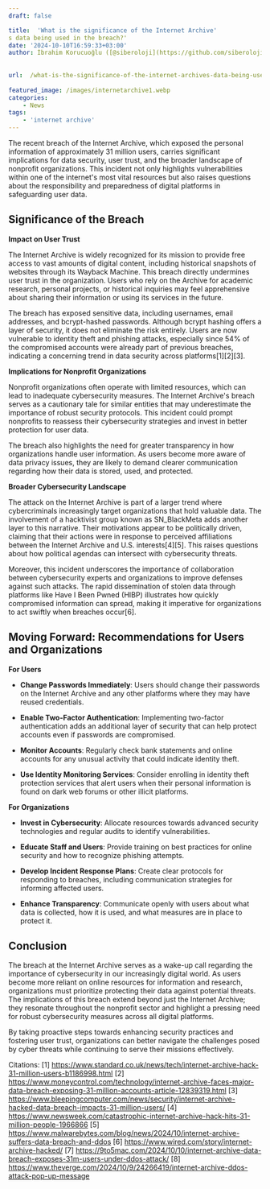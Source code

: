 ```yaml
---
draft: false

title:  'What is the significance of the Internet Archive'
s data being used in the breach?'
date: '2024-10-10T16:59:33+03:00'
author: İbrahim Korucuoğlu ([@siberoloji](https://github.com/siberoloji))
 
 
url:  /what-is-the-significance-of-the-internet-archives-data-being-used-in-the-breach/
 
featured_image: /images/internetarchive1.webp
categories:
    - News
tags:
    - 'internet archive'
---
```



The recent breach of the Internet Archive, which exposed the personal information of approximately 31 million users, carries significant implications for data security, user trust, and the broader landscape of nonprofit organizations. This incident not only highlights vulnerabilities within one of the internet's most vital resources but also raises questions about the responsibility and preparedness of digital platforms in safeguarding user data.



## Significance of the Breach



**Impact on User Trust**



The Internet Archive is widely recognized for its mission to provide free access to vast amounts of digital content, including historical snapshots of websites through its Wayback Machine. This breach directly undermines user trust in the organization. Users who rely on the Archive for academic research, personal projects, or historical inquiries may feel apprehensive about sharing their information or using its services in the future.



The breach has exposed sensitive data, including usernames, email addresses, and bcrypt-hashed passwords. Although bcrypt hashing offers a layer of security, it does not eliminate the risk entirely. Users are now vulnerable to identity theft and phishing attacks, especially since 54% of the compromised accounts were already part of previous breaches, indicating a concerning trend in data security across platforms[1][2][3].



**Implications for Nonprofit Organizations**



Nonprofit organizations often operate with limited resources, which can lead to inadequate cybersecurity measures. The Internet Archive's breach serves as a cautionary tale for similar entities that may underestimate the importance of robust security protocols. This incident could prompt nonprofits to reassess their cybersecurity strategies and invest in better protection for user data.



The breach also highlights the need for greater transparency in how organizations handle user information. As users become more aware of data privacy issues, they are likely to demand clearer communication regarding how their data is stored, used, and protected.



**Broader Cybersecurity Landscape**



The attack on the Internet Archive is part of a larger trend where cybercriminals increasingly target organizations that hold valuable data. The involvement of a hacktivist group known as SN_BlackMeta adds another layer to this narrative. Their motivations appear to be politically driven, claiming that their actions were in response to perceived affiliations between the Internet Archive and U.S. interests[4][5]. This raises questions about how political agendas can intersect with cybersecurity threats.



Moreover, this incident underscores the importance of collaboration between cybersecurity experts and organizations to improve defenses against such attacks. The rapid dissemination of stolen data through platforms like Have I Been Pwned (HIBP) illustrates how quickly compromised information can spread, making it imperative for organizations to act swiftly when breaches occur[6].



## Moving Forward: Recommendations for Users and Organizations



**For Users**


* **Change Passwords Immediately**: Users should change their passwords on the Internet Archive and any other platforms where they may have reused credentials.

* **Enable Two-Factor Authentication**: Implementing two-factor authentication adds an additional layer of security that can help protect accounts even if passwords are compromised.

* **Monitor Accounts**: Regularly check bank statements and online accounts for any unusual activity that could indicate identity theft.

* **Use Identity Monitoring Services**: Consider enrolling in identity theft protection services that alert users when their personal information is found on dark web forums or other illicit platforms.




**For Organizations**


* **Invest in Cybersecurity**: Allocate resources towards advanced security technologies and regular audits to identify vulnerabilities.

* **Educate Staff and Users**: Provide training on best practices for online security and how to recognize phishing attempts.

* **Develop Incident Response Plans**: Create clear protocols for responding to breaches, including communication strategies for informing affected users.

* **Enhance Transparency**: Communicate openly with users about what data is collected, how it is used, and what measures are in place to protect it.




## Conclusion



The breach at the Internet Archive serves as a wake-up call regarding the importance of cybersecurity in our increasingly digital world. As users become more reliant on online resources for information and research, organizations must prioritize protecting their data against potential threats. The implications of this breach extend beyond just the Internet Archive; they resonate throughout the nonprofit sector and highlight a pressing need for robust cybersecurity measures across all digital platforms.



By taking proactive steps towards enhancing security practices and fostering user trust, organizations can better navigate the challenges posed by cyber threats while continuing to serve their missions effectively.



Citations: [1] https://www.standard.co.uk/news/tech/internet-archive-hack-31-million-users-b1186998.html [2] https://www.moneycontrol.com/technology/internet-archive-faces-major-data-breach-exposing-31-million-accounts-article-12839319.html [3] https://www.bleepingcomputer.com/news/security/internet-archive-hacked-data-breach-impacts-31-million-users/ [4] https://www.newsweek.com/catastrophic-internet-archive-hack-hits-31-million-people-1966866 [5] https://www.malwarebytes.com/blog/news/2024/10/internet-archive-suffers-data-breach-and-ddos [6] https://www.wired.com/story/internet-archive-hacked/ [7] https://9to5mac.com/2024/10/10/internet-archive-data-breach-exposes-31m-users-under-ddos-attack/ [8] https://www.theverge.com/2024/10/9/24266419/internet-archive-ddos-attack-pop-up-message
